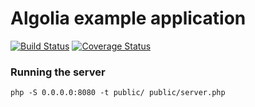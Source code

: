 # Algolia example application

[![Build Status](https://travis-ci.org/nebez/algolia-app.svg?branch=master)](https://travis-ci.org/nebez/algolia-app) [![Coverage Status](https://coveralls.io/repos/github/nebez/algolia-app/badge.svg)](https://coveralls.io/github/nebez/algolia-app)

### Running the server

```
php -S 0.0.0.0:8080 -t public/ public/server.php
```
